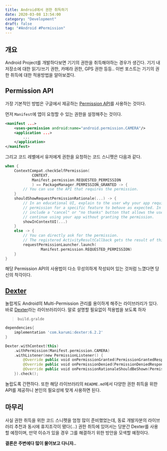 ```yaml
---
title: Android에서 권한 취득하기
date: 2020-03-08 13:54:00
category: "Development"
draft: false
tag: "#Android #Permission"
---
```


## 개요

Android Project를 개발하다보면 기기의 권한을 취득해야하는 경우가 생긴다. 기기 내 저장소에 대한 읽기/쓰기 권한, 카메라 권한, GPS 권한 등등.. 이번 포스트는 기기의 권한 취득에 대한 적용방법을 알아보겠다.

## Permission API

가장 기본적인 방법은 구글에서 제공하는 [Permission API](https://developer.android.com/training/permissions/evaluating?hl=ko)를 사용하는 것이다.

먼저 `Manifest`에 앱이 요청할 수 있는 권한을 설정해주는 것이다.

```xml
<manifest ...>
    <uses-permission android:name="android.permission.CAMERA"/>
    <application ...>
        ...
    </application>
</manifest>
```

그리고 코드 레벨에서 유저에게 권한을 요청하는 코드 스니펫은 다음과 같다.

```kotlin
when {
    ContextCompat.checkSelfPermission(
            CONTEXT,
            Manifest.permission.REQUESTED_PERMISSION
            ) == PackageManager.PERMISSION_GRANTED -> {
        // You can use the API that requires the permission.
    }
    shouldShowRequestPermissionRationale(...) -> {
        // In an educational UI, explain to the user why your app requires this
        // permission for a specific feature to behave as expected. In this UI,
        // include a "cancel" or "no thanks" button that allows the user to
        // continue using your app without granting the permission.
        showInContextUI(...)
    }
    else -> {
        // You can directly ask for the permission.
        // The registered ActivityResultCallback gets the result of this request.
        requestPermissionLauncher.launch(
                Manifest.permission.REQUESTED_PERMISSION)
    }
}
```

해당 Permission API의 사용법이 다소 무성의하게 작성되어 있는 것처럼 느꼈다면 당신의 착각이다.

## [Dexter](https://github.com/Karumi/Dexter)

놀랍게도 Android의 Multi-Permission 관리를 용이하게 해주는 라이브러리가 있다. 바로 [Dexter](https://github.com/Karumi/Dexter)라는 라이브러리이다. 말로 설명할 필요없이 적용법을 보도록 하자

> `build.gralde`

```gradle
dependencies{
    implementation 'com.karumi:dexter:6.2.2'
}
```

```kotlin
Dexter.withContext(this)
	.withPermission(Manifest.permission.CAMERA)
	.withListener(new PermissionListener() {
		@Override public void onPermissionGranted(PermissionGrantedResponse response) {/* ... */}
		@Override public void onPermissionDenied(PermissionDeniedResponse response) {/* ... */}
		@Override public void onPermissionRationaleShouldBeShown(PermissionRequest permission, PermissionToken token) {/* ... */}
	}).check();
```

놀랍도록 간편하다. 또한 해당 라이브러리의 `README.md`에서 다양한 권한 취득을 위한 API를 제공하니 본인의 필요성에 맞게 사용하면 된다.

## 마무리

사실 권한 취득을 위한 코드 스니펫을 엄청 많이 준비했었는데, 동료 개발자분의 라이브러리 추천과 동시에 휴지조각이 됐다(...) 권한 취득에 있어서는 당분간 Dexter를 사용할 예정이며, 만약 이슈가 있을 경우 그를 해결하기 위한 방안을 모색할 예정이다.

**결론은 주변에다 많이 물어보고 다니자..**
